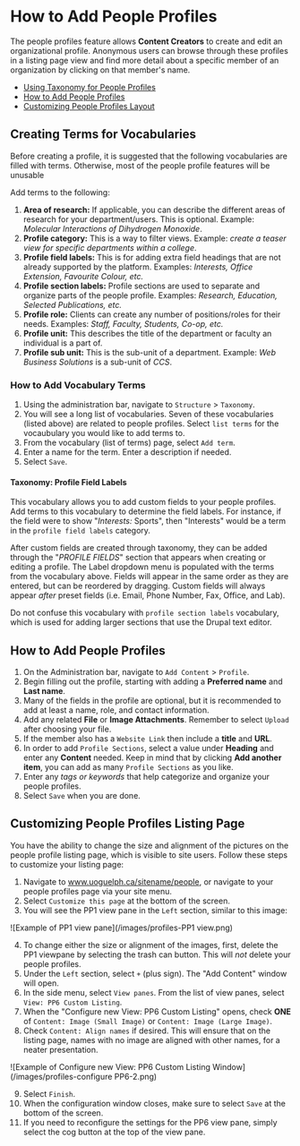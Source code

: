 # How to Add People Profiles

The people profiles feature allows **Content Creators** to create and edit an organizational profile. Anonymous users can browse through these profiles in a listing page view and find more detail about a specific member of an organization by clicking on that member's name.

* [Using Taxonomy for People Profiles](#creating-terms-for-vocabularies)
* [How to Add People Profiles](#how-to-add-people-profiles)
* [Customizing People Profiles Layout](#customizing-people-profiles-listing-page)

## Creating Terms for Vocabularies

Before creating a profile, it is suggested that the following vocabularies are filled with terms. Otherwise, most of the people profile features will be unusable

Add terms to the following:

1. **Area of research:** If applicable, you can describe the different areas of research for your department/users. This is optional. Example: *Molecular Interactions of Dihydrogen Monoxide*.
2. **Profile category:** This is a way to filter views. Example: *create a teaser view for specific departments within a college*.
3. **Profile field labels:** This is for adding extra field headings that are not already supported by the platform. Examples: *Interests, Office Extension, Favourite Colour, etc.*
4. **Profile section labels:** Profile sections are used to separate and organize parts of the people profile. Examples: *Research, Education, Selected Publications, etc.*
5. **Profile role:** Clients can create any number of positions/roles for their needs. Examples: *Staff, Faculty, Students, Co-op, etc.*
6. **Profile unit:** This describes the title of the department or faculty an individual is a part of.
7. **Profile sub unit:** This is the sub-unit of a department. Example: *Web Business Solutions* is a sub-unit of *CCS*.

### How to Add Vocabulary Terms

1. Using the administration bar, navigate to `Structure` > `Taxonomy`.
2. You will see a long list of vocabularies. Seven of these vocabularies (listed above) are related to people profiles. Select `list terms` for the vocaubulary you would like to add terms to. 
2. From the vocabulary (list of terms) page, select `Add term`. 
3. Enter a name for the term. Enter a description if needed. 
4. Select `Save`. 

#### Taxonomy: Profile Field Labels

This vocabulary allows you to add custom fields to your people profiles. Add terms to this vocabulary to determine the field labels. For instance, if the field were to show "*Interests:*  Sports", then "Interests" would be a term in the `profile field labels` category. 

After custom fields are created through taxonomy, they can be added through the "*PROFILE FIELDS*" section that appears when creating or editing a profile. The Label dropdown menu is populated with the terms from the vocabulary above. Fields will appear in the same order as they are entered, but can be reordered by dragging. Custom fields will always appear _after_  preset fields (i.e. Email, Phone Number, Fax, Office, and Lab).

Do not confuse this vocabulary with `profile section labels` vocabulary, which is used for adding larger sections that use the Drupal text editor. 

## How to Add People Profiles

1. On the Administration bar, navigate to `Add Content` > `Profile`.
4. Begin filling out the profile, starting with adding a **Preferred name** and **Last name**.
7. Many of the fields in the profile are optional, but it is recommended to add at least a name, role, and contact information.
12. Add any related **File** or **Image Attachments**. Remember to select `Upload` after choosing your file. 
15. If the member also has a `Website Link` then include a **title** and **URL**.
16. In order to add `Profile Sections`, select a value under **Heading** and enter any **Content** needed. Keep in mind that by clicking **Add another item**, you can add as many `Profile Sections` as you like.
17. Enter any *tags or keywords* that help categorize and organize your people profiles.
17. Select `Save` when you are done.

## Customizing People Profiles Listing Page

You have the ability to change the size and alignment of the pictures on the people profile listing page, which is visible to site users. Follow these steps to customize your listing page: 

1. Navigate to www.uoguelph.ca/sitename/people, or navigate to your people profiles page via your site menu. 
2. Select `Customize this page` at the bottom of the screen.
3. You will see the PP1 view pane in the `Left` section, similar to this image:
 
 ![Example of PP1 view pane](/images/profiles-PP1 view.png)
 
4. To change either the size or alignment of the images, first, delete the PP1 viewpane by selecting the trash can button. This will *not* delete your people profiles. 
5. Under the `Left` section, select `+` (plus sign). The "Add Content" window will open. 
6. In the side menu, select `View panes`. From the list of view panes, select `View: PP6 Custom Listing`. 
7. When the "Configure new View: PP6 Custom Listing" opens, check **ONE** of `Content: Image (Small Image)` or `Content: Image (Large Image)`. 
8. Check `Content: Align names` if desired. This will ensure that on the listing page, names with no image are aligned with other names, for a neater presentation. 

 ![Example of Configure new View: PP6 Custom Listing Window](/images/profiles-configure PP6-2.png)
 
9. Select `Finish`.
10. When the configuration window closes, make sure to select `Save` at the bottom of the screen. 
11. If you need to reconfigure the settings for the PP6 view pane, simply select the cog button at the top of the view pane. 

